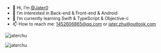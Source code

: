 - 👋 Hi, I’m [@Jater0](https://github.com/Jater0)
- 👀 I’m interested in Back-end & Front-end & Android
- 🌱 I’m currently learning Swift & TypeScript & Objective-c
- 📫 How to reach me: 1452606865@qq.com or jater.zhu@outlook.com
<p><img align="center" src="https://github-readme-stats.vercel.app/api/top-langs?username=jater0&show_icons=true&theme=dark&hide_border=true&locale=en&layout=compact" alt="jaterchu" /></p>
<p><img align="center" src="https://github-readme-streak-stats.herokuapp.com/?user=jater0&theme=dark&hide_border=true" alt="jaterchu"/></p>

